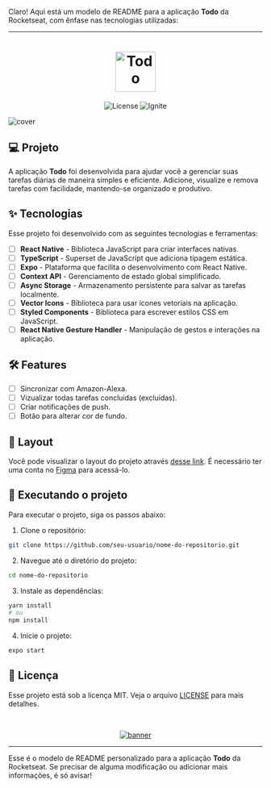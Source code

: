 Claro! Aqui está um modelo de README para a aplicação **Todo** da Rocketseat, com ênfase nas tecnologias utilizadas:

---

<h1 align="center">
  <img alt="Todo" height="80" title="Todo App" src=".github/logo.png" />
</h1>

<p align="center">
  <img alt="License" src="https://img.shields.io/static/v1?label=license&message=MIT&color=E51C44&labelColor=0A1033">

  <img src="https://img.shields.io/static/v1?label=Rocketseat&message=Ignite&color=E51C44&labelColor=0A1033" alt="Ignite" />
</p>

![cover](.github/cover.png?style=flat)

## 💻 Projeto

A aplicação **Todo** foi desenvolvida para ajudar você a gerenciar suas tarefas diárias de maneira simples e eficiente. Adicione, visualize e remova tarefas com facilidade, mantendo-se organizado e produtivo.

## ✨ Tecnologias

Esse projeto foi desenvolvido com as seguintes tecnologias e ferramentas:

-   [ ] **React Native** - Biblioteca JavaScript para criar interfaces nativas.
-   [ ] **TypeScript** - Superset de JavaScript que adiciona tipagem estática.
-   [ ] **Expo** - Plataforma que facilita o desenvolvimento com React Native.
-   [ ] **Context API** - Gerenciamento de estado global simplificado.
-   [ ] **Async Storage** - Armazenamento persistente para salvar as tarefas localmente.
-   [ ] **Vector Icons** - Biblioteca para usar ícones vetoriais na aplicação.
-   [ ] **Styled Components** - Biblioteca para escrever estilos CSS em JavaScript.
-   [ ] **React Native Gesture Handler** - Manipulação de gestos e interações na aplicação.

## :hammer_and_wrench: Features

-   [ ] Sincronizar com Amazon-Alexa.
-   [ ] Vizualizar todas tarefas concluidas (excluidas).
-   [ ] Criar notificações de push.
-   [ ] Botão para alterar cor de fundo.

## 🔖 Layout

Você pode visualizar o layout do projeto através [desse link](https://www.figma.com/community/file/991338130828322960). É necessário ter uma conta no [Figma](http://figma.com/) para acessá-lo.

## 🚀 Executando o projeto

Para executar o projeto, siga os passos abaixo:

1. Clone o repositório:

```bash
git clone https://github.com/seu-usuario/nome-do-repositorio.git
```

2. Navegue até o diretório do projeto:

```bash
cd nome-do-repositorio
```

3. Instale as dependências:

```bash
yarn install
# ou
npm install
```

4. Inicie o projeto:

```bash
expo start
```

## 📄 Licença

Esse projeto está sob a licença MIT. Veja o arquivo [LICENSE](LICENSE.md) para mais detalhes.

<br />

<!--START_SECTION:footer-->

<p align="center">
  <a href="https://discord.gg/rocketseat" target="_blank">
    <img align="center" src="https://storage.googleapis.com/golden-wind/comunidade/rodape.svg" alt="banner"/>
  </a>
</p>

<!--END_SECTION:footer-->

---

Esse é o modelo de README personalizado para a aplicação **Todo** da Rocketseat. Se precisar de alguma modificação ou adicionar mais informações, é só avisar!

